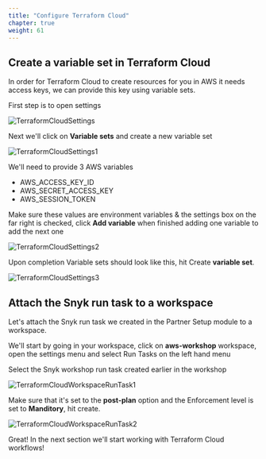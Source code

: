 ```yaml
---
title: "Configure Terraform Cloud"
chapter: true
weight: 61
---
```


## Create a variable set in Terraform Cloud

In order for Terraform Cloud to create resources for you in AWS it needs access keys, we can provide this key using variable sets.

First step is to open settings

![TerraformCloudSettings](/images/tfc-settings-1.png)

Next we'll click on **Variable sets** and create a new variable set

![TerraformCloudSettings1](/images/tfc-settings-var-sets-1.png)

We'll need to provide 3 AWS variables

* AWS_ACCESS_KEY_ID
* AWS_SECRET_ACCESS_KEY
* AWS_SESSION_TOKEN

Make sure these values are environment variables & the settings box on the far right is checked, click **Add variable** when finished adding one variable to add the next one

![TerraformCloudSettings2](/images/tfc-settings-var-sets-2.png)

Upon completion Variable sets should look like this, hit Create **variable set**.

![TerraformCloudSettings3](/images/tfc-settings-var-sets-3.png)

## Attach the Snyk run task to a workspace

Let's attach the Snyk run task we created in the Partner Setup module to a workspace.

We'll start by going in your workspace, click on **aws-workshop** workspace, open the settings menu and select Run Tasks on the left hand menu

Select the Snyk workshop run task created earlier in the workshop

![TerraformCloudWorkspaceRunTask1](/images/tfc-workspace-run-task-1.png)

Make sure that it's set to the **post-plan** option and the Enforcement level is set to **Manditory**, hit create. 

![TerraformCloudWorkspaceRunTask2](/images/tfc-workspace-run-task-2.png)

Great! In the next section we'll start working with Terraform Cloud workflows!